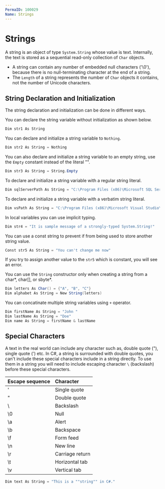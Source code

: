 ```yaml
---
PermaID: 100029
Name: Strings
---
```


# Strings

A string is an object of type `System.String` whose value is text. Internally, the text is stored as a sequential read-only collection of `Char` objects. 

 - A string can contain any number of embedded null characters ('\0'), because there is no null-terminating character at the end of a string. 
 - The `Length` of a string represents the number of `Char` objects it contains, not the number of Unicode characters.

## String Declaration and Initialization

The string declaration and initialization can be done in different ways.

You can declare the string variable without initialization as shown below.

```csharp
Dim str1 As String
```

You can declare and initialize a string variable to `Nothing`.

```csharp
Dim str2 As String = Nothing
```

You can also declare and initialize a string variable to an empty string, use the `Empty` constant instead of the literal "".

```csharp
Dim str3 As String = String.Empty
```

To declare and initialize a string variable with a regular string literal.

```csharp
Dim sqlServerPath As String = "C:\Program Files (x86)\Microsoft SQL Server"
```

To declare and initialize a string variable with a verbatim string literal.

```csharp
Dim vsPath As String = "C:\Program Files (x86)\Microsoft Visual Studio\2019\Community"

```

In local variables you can use implicit typing.

```csharp
Dim str4 = "It is sample message of a strongly-typed System.String!"
```

You can use a const string to prevent if from being used to store another string value.

```csharp
Const str5 As String = "You can't change me now"
```

If you try to assign another value to the `str5` which is constant, you will see an error.

You can use the `String` constructor only when creating a string from a char*, char[], or sbyte*. 

```csharp
Dim letters As Char() = {"A", "B", "C"}
Dim alphabet As String = New String(letters)
```

You can concatinate multiple string variables using `+` operator.

```csharp
Dim firstName As String = "John "
Dim lastName As String = "Doe"
Dim name As String = firstName & lastName
```

## Special Characters

A text in the real world can include any character such as, double quote ("), single quote (') etc. In C#, a string is surrounded with double quotes, you can't include these special characters include in a string directly. To use them in a string you will need to include escaping character `\` (backslash) before these special characters.

| Escape sequence   | Character       |
|:------------------|:----------------|
| \'                | Single quote    |
| \"                | Double quote    |
| \\                | Backslash       |
| \0                | Null            |
| \a                | Alert           |
| \b                | Backspace       |
| \f                | Form feed       |
| \n                | New line        |
| \r                | Carriage return |
| \t                | Horizontal tab  |
| \v                | Vertical tab    |

```csharp
Dim text As String = "This is a ""string"" in C#."
```
